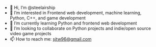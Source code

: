 - 👋 Hi, I’m @steelairship
- 👀 I’m interested in Frontend web development, machine learning, Python, C++, and game development
- 🌱 I’m currently learning Python and frontend web development
- 💞️ I’m looking to collaborate on Python projects and indie/open source video game projects
- 📫 How to reach me: sjtw96@gmail.com

<!---
steelairship/steelairship is a ✨ special ✨ repository because its `README.md` (this file) appears on your GitHub profile.
You can click the Preview link to take a look at your changes.
--->
